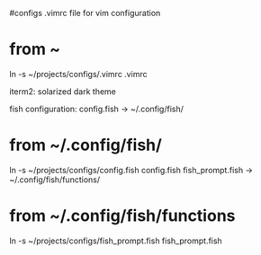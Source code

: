 #configs
.vimrc file for vim configuration
# from ~
ln -s ~/projects/configs/.vimrc .vimrc

iterm2:
solarized dark theme

fish configuration:
config.fish -> ~/.config/fish/ 
# from ~/.config/fish/
ln -s ~/projects/configs/config.fish config.fish
fish_prompt.fish -> ~/.config/fish/functions/
# from ~/.config/fish/functions
ln -s ~/projects/configs/fish_prompt.fish fish_prompt.fish

